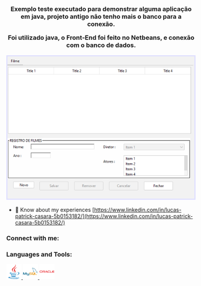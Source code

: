 
<h3 align="center"><p>Exemplo teste executado para demonstrar alguma aplicação em java, projeto antigo não tenho mais o banco para a conexão.</p> <p>Foi utilizado java, o Front-End foi feito no Netbeans, e conexão com o banco de dados.</p></h3>

<p align="center">
  <img src="https://github.com/LucasCrossDimitri/ProjetoAluguelFilmes/blob/main/ProjetoAluguelFilmes.png?raw=truee" />
</p>

- 📄 Know about my experiences [https://www.linkedin.com/in/lucas-patrick-casara-5b0153182/](https://www.linkedin.com/in/lucas-patrick-casara-5b0153182/)

<h3 align="left">Connect with me:</h3>
<p align="left">
</p>

<h3 align="left">Languages and Tools:</h3>
<p align="left"> <a href="https://www.java.com" target="_blank" rel="noreferrer"> <img src="https://raw.githubusercontent.com/devicons/devicon/master/icons/java/java-original.svg" alt="java" width="40" height="40"/> </a> <a href="https://www.mysql.com/" target="_blank" rel="noreferrer"> <img src="https://raw.githubusercontent.com/devicons/devicon/master/icons/mysql/mysql-original-wordmark.svg" alt="mysql" width="40" height="40"/> </a> <a href="https://www.oracle.com/" target="_blank" rel="noreferrer"> <img src="https://raw.githubusercontent.com/devicons/devicon/master/icons/oracle/oracle-original.svg" alt="oracle" width="40" height="40"/> </a> </p>

